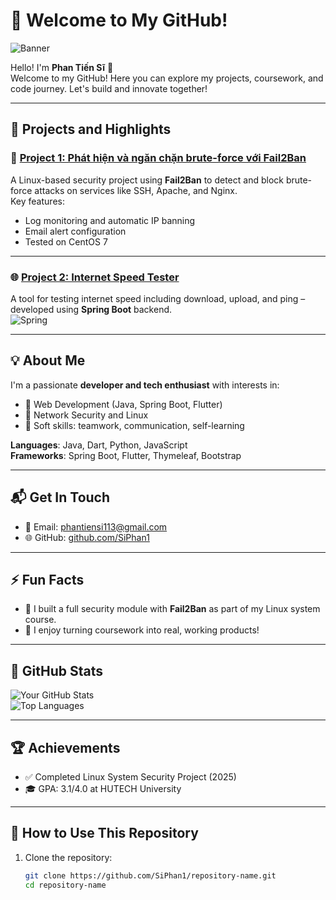 # 🚀 Welcome to My GitHub!  
![Banner](https://via.placeholder.com/1200x300.png?text=Welcome+to+My+GitHub+Page!)

Hello! I'm **Phan Tiến Sĩ** 👋  
Welcome to my GitHub! Here you can explore my projects, coursework, and code journey. Let's build and innovate together!

---

## 📂 **Projects and Highlights**

### 🔐 [Project 1: Phát hiện và ngăn chặn brute-force với Fail2Ban](https://github.com/SiPhan1)
A Linux-based security project using **Fail2Ban** to detect and block brute-force attacks on services like SSH, Apache, and Nginx.  
Key features:
- Log monitoring and automatic IP banning
- Email alert configuration
- Tested on CentOS 7

---

### 🌐 [Project 2: Internet Speed Tester](https://github.com/SiPhan1/project-speedtest)
A tool for testing internet speed including download, upload, and ping – developed using **Spring Boot** backend.  
![Spring](https://img.shields.io/badge/Spring-6DB33F?style=for-the-badge&logo=spring&logoColor=white)

---

## 💡 **About Me**
I'm a passionate **developer and tech enthusiast** with interests in:
- 🔧 Web Development (Java, Spring Boot, Flutter)
- 🔐 Network Security and Linux
- 💬 Soft skills: teamwork, communication, self-learning

**Languages**: Java, Dart, Python, JavaScript  
**Frameworks**: Spring Boot, Flutter, Thymeleaf, Bootstrap  

---

## 📬 **Get In Touch**
- 📧 Email: phantiensi113@gmail.com  
- 🌐 GitHub: [github.com/SiPhan1](https://github.com/SiPhan1)

---

## ⚡ **Fun Facts**
- 🔐 I built a full security module with **Fail2Ban** as part of my Linux system course.
- 🚀 I enjoy turning coursework into real, working products!

---

## 🎯 **GitHub Stats**
![Your GitHub Stats](https://github-readme-stats.vercel.app/api?username=SiPhan1&show_icons=true&theme=radical)  
![Top Languages](https://github-readme-stats.vercel.app/api/top-langs/?username=SiPhan1&layout=compact&theme=radical)

---

## 🏆 **Achievements**
- ✅ Completed Linux System Security Project (2025)
- 🎓 GPA: 3.1/4.0 at HUTECH University

---

## 📝 **How to Use This Repository**
1. Clone the repository:  
   ```bash
   git clone https://github.com/SiPhan1/repository-name.git
   cd repository-name
